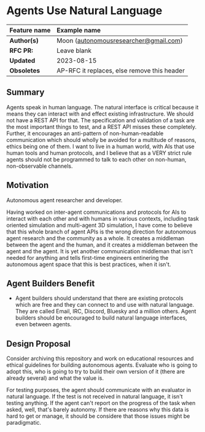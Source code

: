 # Agents Use Natural Language

| Feature name  | Example name                                |
| :------------ | :------------------------------------------ |
| **Author(s)** | Moon (autonomousresearcher@gmail.com)       |
| **RFC PR:**   | Leave blank                                 |
| **Updated**   | 2023-08-15                                  |
| **Obsoletes** | AP-RFC it replaces, else remove this header |

## Summary

Agents speak in human language. The natural interface is critical because it means they can interact with and effect existing infrastructure. We should not have a REST API for that. The specification and validation of a task are the most important things to test, and a REST API misses these completely. Further, it encourages an anti-pattern of non-human-readable communication which should wholly be avoided for a multitude of reasons, ethics being one of them. I want to live in a human world, with AIs that use human tools and human protocols, and I believe that as a VERY strict rule agents should not be programmed to talk to each other on non-human, non-observable channels.

## Motivation

Autonomous agent researcher and developer.

Having worked on inter-agent communications and protocols for AIs to interact with each other and with humans in various contexts, including task oriented simulation and multi-agent 3D simulation, I have come to believe that this whole branch of agent APIs is the wrong direction for autonomous agent research and the community as a whole. It creates a middleman between the agent and the human, and it creates a middleman between the agent and the agent. It is yet another communication middleman that isn't needed for anything and tells first-time engineers entinering the autonomous agent space that this is best practices, when it isn't.

## Agent Builders Benefit

- Agent builders should understand that there are existing protocols which are free and they can connect to and use with natural language. They are called Email, IRC, Discord, Bluesky and a million others. Agent builders should be encouraged to build natural language interfaces, even between agents.

## Design Proposal

Consider archiving this repository and work on educational resources and ethical guidelines for building autonomous agents. Evaluate who is going to adopt this, who is going to try to build their own version of it (there are already several) and what the value is.

For testing purposes, the agent should communicate with an evaluator in natural language. If the test is not received in natural language, it isn't testing anything. If the agent can't report on the progress of the task when asked, well, that's barely autonomy. If there are reasons why this data is hard to get or manage, it should be considere that those issues might be paradigmatic.